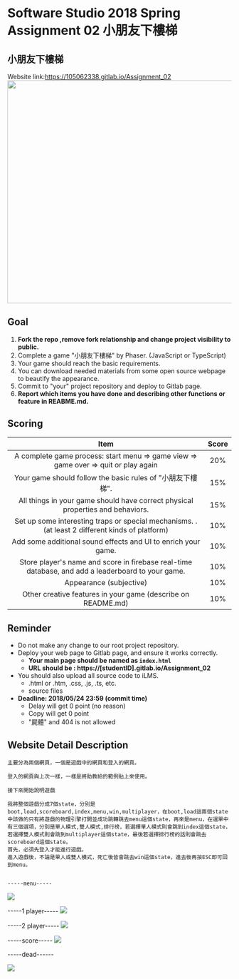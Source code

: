 # Software Studio 2018 Spring Assignment 02 小朋友下樓梯

## 小朋友下樓梯
Website link:https://105062338.gitlab.io/Assignment_02
<img src="example01.png" width="700px" height="500px"></img>

## Goal
1. **Fork the repo ,remove fork relationship and change project visibility to public.**
2. Complete a game "小朋友下樓梯" by Phaser. (JavaScript or TypeScript)
3. Your game should reach the basic requirements.
4. You can download needed materials from some open source webpage to beautify the appearance.
5. Commit to "your" project repository and deploy to Gitlab page.
6. **Report which items you have done and describing other functions or feature in REABME.md.**

## Scoring 
|                                              Item                                              | Score |
|:----------------------------------------------------------------------------------------------:|:-----:|
| A complete game process: start menu => game view => game over => quit or play again            |  20%  |
| Your game should follow the basic rules of  "小朋友下樓梯".                                    |  15%  |
|         All things in your game should have correct physical properties and behaviors.         |  15%  |
| Set up some interesting traps or special mechanisms. .(at least 2 different kinds of platform) |  10%  |
| Add some additional sound effects and UI to enrich your game.                                  |  10%  |
| Store player's name and score in firebase real-time database, and add a leaderboard to your game.        |  10%  |
| Appearance (subjective)                                                                        |  10%  |
| Other creative features in your game (describe on README.md)                                   |  10%  |

## Reminder
* Do not make any change to our root project repository.
* Deploy your web page to Gitlab page, and ensure it works correctly.
    * **Your main page should be named as ```index.html```**
    * **URL should be : https://[studentID].gitlab.io/Assignment_02**
* You should also upload all source code to iLMS.
    * .html or .htm, .css, .js, .ts, etc.
    * source files
* **Deadline: 2018/05/24 23:59 (commit time)**
    * Delay will get 0 point (no reason)
    * Copy will get 0 point
    * "屍體" and 404 is not allowed


## Website Detail Description
    主要分為兩個網頁，一個是遊戲中的網頁和登入的網頁。

    登入的網頁與上次一樣，一樣是將助教給的範例貼上來使用。

    接下來開始說明遊戲

    我將整個遊戲分成7個state，分別是boot,load,scoreboard,index,menu,win,multiplayer，在boot,load這兩個state中該做的只有將遊戲的物理引擎打開並成功跳轉跳去menu這個state，再來是menu，在選單中有三個選項，分別是單人模式,雙人模式,排行榜，若選擇單人模式則會跳到index這個state，若選擇雙人模式則會跳到multiplayer這個state，最後若選擇排行榜的話則會跳去scoreboard這個state。
    首先，必須先登入才能進行遊戲。
    進入遊戲後，不論是單人或雙人模式，死亡後皆會跳去win這個state，進去後再按ESC即可回到menu。


    -----menu-----
   <img src = '/public/menuimg.png'></img>

   -----1 player-----
   <img src = '/public/oneplayer.png'></img>

   -----2 player-----
   <img src = '/public/twoplayer.png'></img>

   -----score-----
   <img src =  '/public/scoreimg.png'></img>

   -----dead------
   
   <img src = '/public/dead.png'></img>
